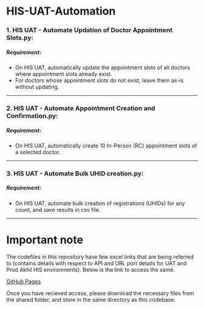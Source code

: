 # HIS-UAT-Automation

### 1. HIS UAT - Automate Updation of Doctor Appointment Slots.py: 
##### Requirement:

- On HIS UAT, automatically update the appointment slots of all doctors where appointment slots already exist.
- For doctors whose appointment slots do not exist, leave them as-is without updating.

-----
### 2. HIS UAT - Automate Appointment Creation and Confirmation.py: 
##### Requirement:
- On HIS UAT, automatically create 10 In-Person (RC) appointment slots of a selected doctor.

-----
### 3. HIS UAT - Automate Bulk UHID creation.py: 
##### Requirement:
- On HIS UAT, automate bulk creation of registrations (UHIDs) for any count, and save results in csv file.
-----

# Important note
The codefiles in this repository have few excel links that are being referred to (contains details with respect to API and URL port details for UAT and Prod Akhil HIS environments). Below is the link to access the same.

[GitHub Pages]([https://pages.github.com/](https://drive.google.com/drive/folders/1RfGjX_0ZJXhq8HihwhvgkCSX8tAwMtXq?usp=sharing))

Once you have recieved access, please download the necessary files from the shared folder, and store in the same directory as this codebase.
